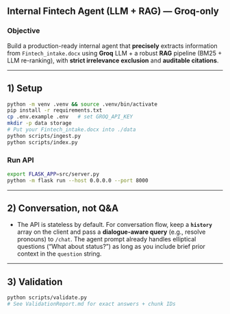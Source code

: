 ## Internal Fintech Agent (LLM + RAG) — **Groq-only**

### Objective

Build a production-ready internal agent that **precisely** extracts information from `Fintech_intake.docx` using **Groq** LLM + a robust **RAG** pipeline (BM25 + LLM re-ranking), with **strict irrelevance exclusion** and **auditable citations**.

---

## 1) Setup

```bash
python -m venv .venv && source .venv/bin/activate
pip install -r requirements.txt
cp .env.example .env   # set GROQ_API_KEY
mkdir -p data storage
# Put your Fintech_intake.docx into ./data
python scripts/ingest.py
python scripts/index.py
```

### Run API

```bash
export FLASK_APP=src/server.py
python -m flask run --host 0.0.0.0 --port 8000
```
---

## 2) Conversation, not Q&A

* The API is stateless by default. For conversation flow, keep a **`history`** array on the client and pass a **dialogue-aware query** (e.g., resolve pronouns) to `/chat`. The agent prompt already handles elliptical questions (“What about status?”) as long as you include brief prior context in the `question` string.

---

## 3) Validation

```bash
python scripts/validate.py
# See ValidationReport.md for exact answers + chunk IDs
```
